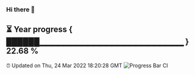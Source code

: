 ### Hi there 👋
⏳ Year progress { ██████▁▁▁▁▁▁▁▁▁▁▁▁▁▁▁▁▁▁▁▁▁▁▁▁ } 22.68 %
---
⏰ Updated on Thu, 24 Mar 2022 18:20:28 GMT
![Progress Bar CI](https://github.com/liununu/liununu/workflows/Progress%20Bar%20CI/badge.svg)
